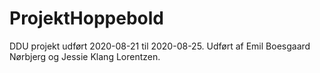 # ProjektHoppebold

DDU projekt udført 2020-08-21 til 2020-08-25.
Udført af Emil Boesgaard Nørbjerg og Jessie Klang Lorentzen.
